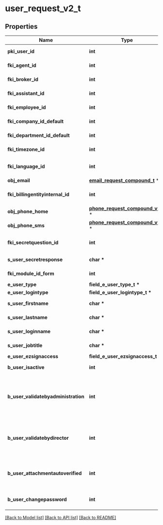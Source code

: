 # user_request_v2_t

## Properties
Name | Type | Description | Notes
------------ | ------------- | ------------- | -------------
**pki_user_id** | **int** | The unique ID of the User | [optional] 
**fki_agent_id** | **int** | The unique ID of the Agent. | [optional] 
**fki_broker_id** | **int** | The unique ID of the Broker. | [optional] 
**fki_assistant_id** | **int** | The unique ID of the Assistant. | [optional] 
**fki_employee_id** | **int** | The unique ID of the Employee. | [optional] 
**fki_company_id_default** | **int** | The unique ID of the Company | 
**fki_department_id_default** | **int** | The unique ID of the Department | 
**fki_timezone_id** | **int** | The unique ID of the Timezone | 
**fki_language_id** | **int** | The unique ID of the Language.  Valid values:  |Value|Description| |-|-| |1|French| |2|English| | 
**obj_email** | [**email_request_compound_t**](email_request_compound.md) \* |  | 
**fki_billingentityinternal_id** | **int** | The unique ID of the Billingentityinternal. | 
**obj_phone_home** | [**phone_request_compound_v2_t**](phone_request_compound_v2.md) \* |  | [optional] 
**obj_phone_sms** | [**phone_request_compound_v2_t**](phone_request_compound_v2.md) \* |  | [optional] 
**fki_secretquestion_id** | **int** | The unique ID of the Secretquestion.  Valid values:  |Value|Description| |-|-| |1|The name of the hospital in which you were born| |2|The name of your grade school| |3|The last name of your favorite teacher| |4|Your favorite sports team| |5|Your favorite TV show| |6|Your favorite movie| |7|The name of the street on which you grew up| |8|The name of your first employer| |9|Your first car| |10|Your favorite food| |11|The name of your first pet| |12|Favorite musician/band| |13|What instrument you play| |14|Your father&#39;s middle name| |15|Your mother&#39;s maiden name| |16|Name of your eldest child| |17|Your spouse&#39;s middle name| |18|Favorite restaurant| |19|Childhood nickname| |20|Favorite vacation destination| |21|Your boat&#39;s name| |22|Date of Birth (YYYY-MM-DD)| |22|Secret Code| |22|Your reference code| | [optional] 
**s_user_secretresponse** | **char \*** | The answer to the Secretquestion | [optional] 
**fki_module_id_form** | **int** | The unique ID of the Module | [optional] 
**e_user_type** | **field_e_user_type_t \*** |  | 
**e_user_logintype** | **field_e_user_logintype_t \*** |  | 
**s_user_firstname** | **char \*** | The first name of the user | 
**s_user_lastname** | **char \*** | The last name of the user | 
**s_user_loginname** | **char \*** | The login name of the User. | 
**s_user_jobtitle** | **char \*** | The job title of the user | [optional] 
**e_user_ezsignaccess** | **field_e_user_ezsignaccess_t \*** |  | 
**b_user_isactive** | **int** | Whether the User is active or not | 
**b_user_validatebyadministration** | **int** | Whether if the transactions in which the User is implicated must be validated by administrative personnel or not | [optional] 
**b_user_validatebydirector** | **int** | Whether if the transactions in which the User is implicated must be validated by a director or not | [optional] 
**b_user_attachmentautoverified** | **int** | Whether if Attachments uploaded by the User must be validated or not | [optional] 
**b_user_changepassword** | **int** | Whether if the User is forced to change its password | [optional] 

[[Back to Model list]](../README.md#documentation-for-models) [[Back to API list]](../README.md#documentation-for-api-endpoints) [[Back to README]](../README.md)


